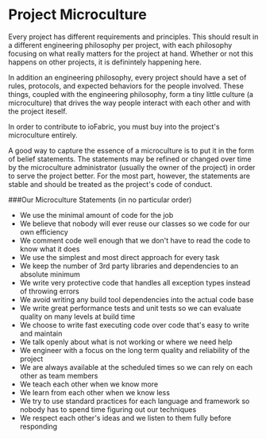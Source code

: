 # Project Microculture

Every project has different requirements and principles. This should result in a different engineering philosophy per project, with each philosophy focusing on what really matters for the project at hand. Whether or not this happens on other projects, it is definintely happening here.

In addition an engineering philosophy, every project should have a set of rules, protocols, and expected behaviors for the people involved. These things, coupled with the engineering philosophy, form a tiny little culture (a microculture) that drives the way people interact with each other and with the project iteself.

In order to contribute to ioFabric, you must buy into the project's microculture entirely.

A good way to capture the essence of a microculture is to put it in the form of belief statements. The statements may be refined or changed over time by the microculture administrator (usually the owner of the project) in order to serve the project better. For the most part, however, the statements are stable and should be treated as the project's code of conduct.

###Our Microculture Statements (in no particular order)

* We use the minimal amount of code for the job
* We believe that nobody will ever reuse our classes so we code for our own efficiency
* We comment code well enough that we don't have to read the code to know what it does
* We use the simplest and most direct approach for every task
* We keep the number of 3rd party libraries and dependencies to an absolute minimum
* We write very protective code that handles all exception types instead of throwing errors
* We avoid writing any build tool dependencies into the actual code base
* We write great performance tests and unit tests so we can evaluate quality on many levels at build time
* We choose to write fast executing code over code that's easy to write and maintain
* We talk openly about what is not working or where we need help
* We engineer with a focus on the long term quality and reliability of the project
* We are always available at the scheduled times so we can rely on each other as team members
* We teach each other when we know more
* We learn from each other when we know less
* We try to use standard practices for each language and framework so nobody has to spend time figuring out our techniques
* We respect each other's ideas and we listen to them fully before responding